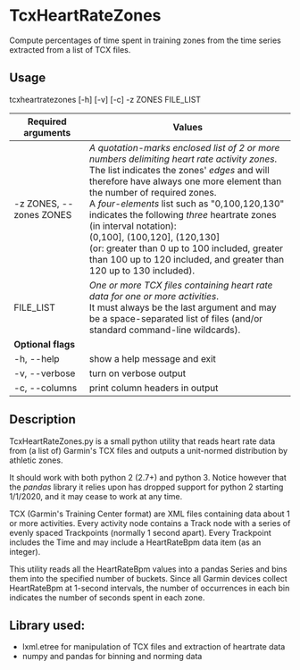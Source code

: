 
# TcxHeartRateZones

Compute percentages of time spent in training zones from the time series extracted from a list of TCX files.

## Usage

tcxheartratezones [-h] [-v] [-c] -z ZONES FILE_LIST  


Required arguments | Values
-------------------|-----------------
-z ZONES, --zones ZONES | *A quotation-marks enclosed list of 2 or more numbers delimiting heart rate activity zones*.<br> The list indicates the zones' *edges* and will therefore have always one more element than the number of required zones.<br> A *four-elements* list such as "0,100,120,130" indicates the following *three* heartrate zones (in interval notation):<br>  (0,100], (100,120], (120,130]<br> (or: greater than 0 up to 100 included, greater than 100 up to 120 included, and greater than 120 up to 130 included).                     
FILE_LIST | *One or more TCX files containing heart rate data for one or more activities*.<br> It must always be the last argument and may be a space-separated list of files (and/or standard command-line wildcards).    
**Optional flags** | 
 -h, --help |show a help message and exit
 -v, --verbose | turn on verbose output
 -c, --columns | print column headers in output


## Description
TcxHeartRateZones.py is a small python utility that reads heart rate data from (a list of) Garmin's TCX files 
and outputs a unit-normed distribution by athletic zones. 

It should work with both python 2 (2.7+) and python 3. 
Notice however that the *pandas* library it relies upon has dropped support 
for python 2 starting 1/1/2020, and it may cease to work at any time.
 
TCX (Garmin's Training Center format) are XML files containing data  about 1 or more activities.
Every activity node contains a Track node with a series of evenly spaced
Trackpoints (normally 1 second apart). Every Trackpoint includes the Time 
and may include a HeartRateBpm data item (as an integer).

This utility reads all the HeartRateBpm values into a pandas Series
and bins them into the specified number of buckets.
Since all Garmin devices collect HeartRateBpm at 1-second intervals, 
the number of occurrences in each bin indicates the number of seconds
spent in each zone.

## Library used:
* lxml.etree for manipulation of TCX files and extraction of heartrate data
* numpy and pandas for binning and norming data 

